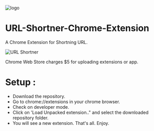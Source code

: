  ![logo](https://user-images.githubusercontent.com/64827072/172150400-13270737-fd76-49a8-a990-d3f0076291ce.png)

# URL-Shortner-Chrome-Extension
A Chrome Extension for Shortning URL.

![URL Shortner](https://user-images.githubusercontent.com/64827072/172150961-20f11142-fab5-44e6-9305-e3fcf35d843d.png)

Chrome Web Store charges $5 for uploading extensions or app. 

# Setup :
* Download the repository.
* Go to chrome://extensions in your chrome browser.
* Check on developer mode.
* Click on 'Load Unpacked extension.." and select the downloaded repository folder.
* You will see a new extension. That's all. Enjoy.
